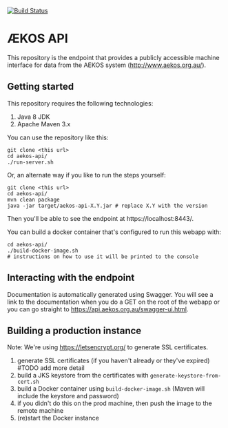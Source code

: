 [![Build Status](https://travis-ci.org/adelaideecoinformatics/aekos-api.svg?branch=master)](https://travis-ci.org/adelaideecoinformatics/aekos-api)

# &AElig;KOS API
This repository is the endpoint that provides a publicly accessible machine interface for data from the AEKOS system (http://www.aekos.org.au/).

## Getting started
This repository requires the following technologies:
 1. Java 8 JDK
 2. Apache Maven 3.x

You can use the repository like this:

    git clone <this url>
    cd aekos-api/
    ./run-server.sh

Or, an alternate way if you like to run the steps yourself:

    git clone <this url>
    cd aekos-api/
    mvn clean package
    java -jar target/aekos-api-X.Y.jar # replace X.Y with the version
Then you'll be able to see the endpoint at https://localhost:8443/.

You can build a docker container that's configured to run this webapp with:

    cd aekos-api/
    ./build-docker-image.sh
    # instructions on how to use it will be printed to the console

## Interacting with the endpoint
Documentation is automatically generated using Swagger. You will see a link to the documentation when you do a GET on the root of the webapp or you can go straight to https://api.aekos.org.au/swagger-ui.html.

## Building a production instance
Note: We're using https://letsencrypt.org/ to generate SSL certificates.
 1. generate SSL certificates (if you haven't already or they've expired) #TODO add more detail
 1. build a JKS keystore from the certificates with `generate-keystore-from-cert.sh`
 1. build a Docker container using `build-docker-image.sh` (Maven will include the keystore and password)
 1. if you didn't do this on the prod machine, then push the image to the remote machine
 1. (re)start the Docker instance

